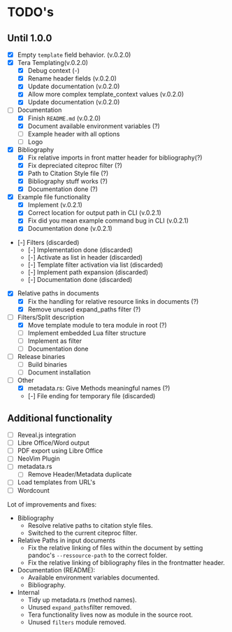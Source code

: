 # TODO's

## Until 1.0.0 

- [x] Empty `template` field behavior. (v.0.2.0)
- [x] Tera Templating(v.0.2.0)
	- [x] Debug context (-)
	- [x] Rename header fields (v.0.2.0)
	- [x] Update documentation (v.0.2.0)
	- [x] Allow more complex template_context values (v.0.2.0)
	- [x] Update documentation (v.0.2.0)
- [ ] Documentation
	- [x] Finish `README.md` (v.0.2.0)
	- [x] Document available environment variables (?)
	- [ ] Example header with all options
	- [ ] Logo
- [x] Bibliography
	- [x] Fix relative imports in front matter header for bibliography(?)
	- [x] Fix depreciated citeproc filter (?)
	- [x] Path to Citation Style file (?)
	- [x] Bibliography stuff works (?)
	- [x] Documentation done (?)
- [x] Example file functionality
	- [x] Implement (v.0.2.1)
	- [x] Correct location for output path in CLI (v.0.2.1)
	- [x] Fix did you mean example command bug in CLI (v.0.2.1)
	- [x] Documentation done (v.0.2.1)
- [-] Filters (discarded)
	- [-] Implementation done (discarded)
	- [-] Activate as list in header (discarded)
	- [-] Template filter activation via list (discarded)
	- [-] Implement path expansion (discarded)
	- [-] Documentation done (discarded)
- [x] Relative paths in documents
	- [x] Fix the handling for relative resource links in documents (?)
	- [x] Remove unused expand_paths filter (?)
- [ ] Filters/Split description
	- [x] Move template module to tera module in root (?)
	- [ ] Implement embedded Lua filter structure
	- [ ] Implement as filter
	- [ ] Documentation done
- [ ] Release binaries
	- [ ] Build binaries
	- [ ] Document installation
- [ ] Other
	- [x] metadata.rs: Give Methods meaningful names (?)
	- [-] File ending for temporary file (discarded)


## Additional functionality

- [ ] Reveal.js integration
- [ ] Libre Office/Word output
- [ ] PDF export using Libre Office
- [ ] NeoVim Plugin
- [ ] metadata.rs
	- [ ] Remove Header/Metadata duplicate
- [ ] Load templates from URL's
- [ ] Wordcount

Lot of improvements and fixes:

- Bibliography
	- Resolve relative paths to citation style files.
	- Switched to the current citeproc filter.
- Relative Paths in input documents
	- Fix the relative linking of files within the document by setting pandoc's `--ressource-path` to the correct folder.
	- Fix the relative linking of bibliography files in the frontmatter header.
- Documentation (README):
	- Available environment variables documented.
	- Bibliography.
- Internal
	- Tidy up metadata.rs (method names).
	- Unused `expand_paths`filter removed.
	- Tera functionality lives now as module in the source root.
	- Unused `filters` module removed.
